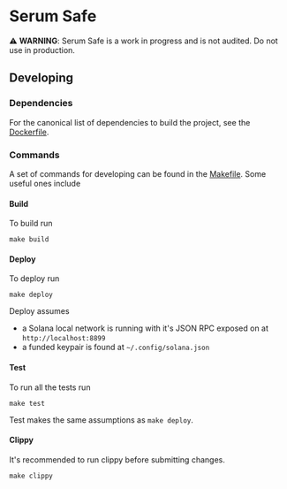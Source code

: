 # Serum Safe

⚠️ **WARNING**: Serum Safe is a work in progress and is not audited. Do not use in production.

## Developing

### Dependencies

For the canonical list of dependencies to build the project, see the
[Dockerfile](https://github.com/project-serum/serum-dex/blob/armani/fmt/docker/development/Dockerfile).

### Commands

A set of commands for developing can be found in the [Makefile](./Makefile). Some useful
ones include

#### Build

To build run

```
make build
```

#### Deploy

To deploy run

```
make deploy
```

Deploy assumes

* a Solana local network is running with it's JSON RPC exposed on at `http://localhost:8899`
* a funded keypair is found at `~/.config/solana.json`

#### Test

To run all the tests run

```
make test
```

Test makes the same assumptions as `make deploy`.

#### Clippy

It's recommended to run clippy before submitting changes.

```
make clippy
```
